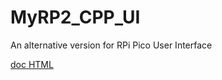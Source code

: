 # MyRP2_CPP_UI
An alternative version for RPi Pico User Interface

[doc HTML](https://html-preview.github.io/?https://github.com/xiansnn/MyRP2_CPP_UI/blob/uicore/doc/html/index.html)


